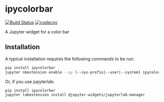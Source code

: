 
# ipycolorbar

[![Build Status](https://travis-ci.org/vidartf/ipycolorbar.svg?branch=master)](https://travis-ci.org/vidartf/ipycolorbar)
[![codecov](https://codecov.io/gh/vidartf/ipycolorbar/branch/master/graph/badge.svg)](https://codecov.io/gh/vidartf/ipycolorbar)


A Jupyter widget for a color bar

## Installation

A typical installation requires the following commands to be run:

```bash
pip install ipycolorbar
jupyter nbextension enable --py [--sys-prefix|--user|--system] ipycolorbar
```

Or, if you use jupyterlab:

```bash
pip install ipycolorbar
jupyter labextension install @jupyter-widgets/jupyterlab-manager
```
